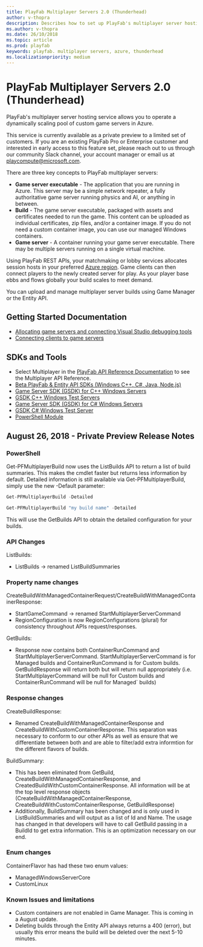 ```yaml
---
title: PlayFab Multiplayer Servers 2.0 (Thunderhead)
author: v-thopra
description: Describes how to set up PlayFab's multiplayer server hosting service (Thunderhead), which allows you to operate a dynamically scaling pool of custom game servers in Azure.
ms.author: v-thopra
ms.date: 26/10/2018
ms.topic: article
ms.prod: playfab
keywords: playfab. multiplayer servers, azure, thunderhead
ms.localizationpriority: medium
---
```


# PlayFab Multiplayer Servers 2.0 (Thunderhead)

PlayFab's multiplayer server hosting service allows you to operate a dynamically scaling pool of custom game servers in Azure.

This service is currently available as a private preview to a limited set of customers. If you are an existing PlayFab Pro or Enterprise customer and interested in early access to this feature set, please reach out to us through our community Slack channel, your account manager or email us at [playcompute@microsoft.com](mailto:playcompute@microsoft.com).

There are three key concepts to PlayFab multiplayer servers:

- **Game server executable** - The application that you are running in Azure. This server may be a simple network repeater, a fully authoritative game server running physics and AI, or anything in between.
- **Build** - The game server executable, packaged with assets and certificates needed to run the game. This content can be uploaded as individual certificates, zip files, and/or a container image. If you do not need a custom container image, you can use our managed Windows containers.
- **Game server** - A container running your game server executable. There may be multiple servers running on a single virtual machine.

Using PlayFab REST APIs, your matchmaking or lobby services allocates session hosts in your preferred [Azure region](https://azure.microsoft.com/en-us/global-infrastructure/regions/). Game clients can then connect players to the newly created server for play. As your player base ebbs and flows globally your build scales to meet demand.

You can upload and manage multiplayer server builds using Game Manager or the Entity API.

## Getting Started Documentation

- [Allocating game servers and connecting Visual Studio debugging tools](../../social/tournaments-leaderboards/allocating-game-servers-and-configuring-vs-debugging-tools.md)
- [Connecting clients to game servers](../../social/tournaments-leaderboards/connecting-clients-to-game-servers.md)

## SDKs and Tools

- Select Multiplayer in the [PlayFab API Reference Documentation](../../../api-references/index.md) to see the Multiplayer API Reference.
- [Beta PlayFab & Entity API SDKs (Windows C++, C#, Java, Node.js)](https://s3-us-west-2.amazonaws.com/api-playfab-com-craft-files/FileAssets/BetaSDKs-180827.zip)
- [Game Server SDK (GSDK) for C++ Windows Servers](https://s3-us-west-2.amazonaws.com/api-playfab-com-craft-files/FileAssets/microsoft.playfab.gaming.gsdk.cpp.0.0.0-beta-180613.zip)
- [GSDK C++ Windows Test Servers](https://s3-us-west-2.amazonaws.com/api-playfab-com-craft-files/FileAssets/windows_cpp_testapps_180829.zip)
- [Game Server SDK (GSDK) for C# Windows Servers](https://s3-us-west-2.amazonaws.com/api-playfab-com-craft-files/FileAssets/microsoft.playfab.gaming.gsdk.csharp.1.0.180600004.zip)
- [GSDK C# Windows Test Server](https://s3-us-west-2.amazonaws.com/api-playfab-com-craft-files/FileAssets/csWindowsRunnerGame.zip)
- [PowerShell Module](https://www.powershellgallery.com/packages/PlayFabMultiplayer/)

## August 26, 2018 - Private Preview Release Notes

### PowerShell

Get-PFMultiplayerBuild now uses the ListBuilds API to return a list of build summaries. This makes the cmdlet faster but returns less information by default. Detailed information is still available via Get-PFMultiplayerBuild, simply use the new -Default parameter:

```powershell
Get-PFMultiplayerBuild -Detailed

Get-PFMultiplayerBuild "my build name" -Detailed
```

This will use the GetBuilds API to obtain the detailed configuration for your builds.

### API Changes

ListBuilds:

- ListBuilds -> renamed ListBuildSummaries

### Property name changes

CreateBuildWithManagedContainerRequest/CreateBuildWithManagedContainerResponse:

- StartGameCommand -> renamed StartMultiplayerServerCommand
- RegionConfiguration is now RegionConfigurations (plural) for consistency throughout APIs request/responses.

GetBuilds:

- Response now contains both ContainerRunCommand and StartMultiplayerServerCommand. StartMultiplayerServerCommand is for Managed builds and ContainerRunCommand is for Custom builds. GetBuildResponse will return both but will return null appropriately (i.e. StartMultiplayerCommand will be null for Custom builds and ContainerRunCommand will be null for Managed` builds)

### Response changes

CreateBuildResponse:

- Renamed CreateBuildWithManagedContainerResponse and CreateBuildWithCustomContainerResponse. This separation was necessary to conform to our other APIs as well as ensure that we differentiate between both and are able to filter/add extra informtion for the different flavors of builds.

BuildSummary:

- This has been eliminated from GetBuild, CreateBuildWithManagedContainerResponse, and CreatedBuildWithCustomContainerResponse. All information will be at the top level response objects (CreateBuildWithManagedContainerResponse, CreateBuildWithCustomContainerResponse, GetBuildResponse)
- Additionally, BuildSummary has been changed and is only used in ListBuildSummaries and will output as a list of Id and Name. The usage has changed in that developers will have to call GetBuild passing in a BuildId to get extra information. This is an optimization necessary on our end.

### Enum changes

ContainerFlavor has had these two enum values:

- ManagedWindowsServerCore
- CustomLinux

### Known Issues and limitations

- Custom containers are not enabled in Game Manager. This is coming in a August update.
- Deleting builds through the Entity API always returns a 400 (error), but usually this error means the build will be deleted over the next 5-10 minutes.